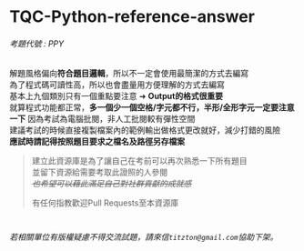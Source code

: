 # TQC-Python-reference-answer
###### *考題代號 : PPY*
解題風格偏向**符合題目邏輯**，所以不一定會使用最簡潔的方式去編寫  
為了程式碼可讀性高，所以也會盡量用方便理解的方式去編寫  
基本上九個類別只有一個重點要注意 ➜ **Output的格式很重要**  
就算程式功能都正常，**多一個少一個空格/字元都不行，半形/全形字元一定要注意一下**
因為考試為電腦批閱，非人工批閱較有彈性空間  
建議考試的時候直接複製檔案內的範例輸出做格式更改就好，減少打錯的風險   
**應試時請記得按照題目要求之檔名及路徑另存檔案**    
   
> 建立此資源庫是為了讓自己在考前可以再次熟悉一下所有題目  
> 並留下資源給需要考取此證照的人參閱  
> _~~也希望可以藉此滿足自己對社群貢獻的成就感~~_  
>
> 有任何指教歡迎Pull Requests至本資源庫
#
###### 若相關單位有版權疑慮不得交流試題，請來信`titzton@gmail.com`協助下架。